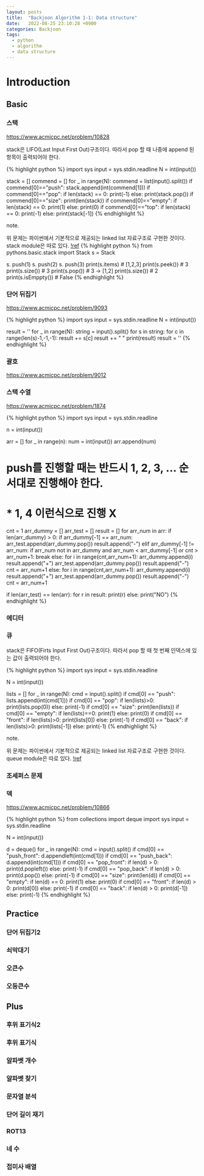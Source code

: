 ```yaml
---
layout: posts
title:  "Backjoon Algorithm 1-1: Data structure"
date:   2022-08-25 23:10:28 +0900
categories: Backjoon
tags:
  - python
  - algorithm
  - data structure
---
```


# Introduction

## Basic
### 스택
https://www.acmicpc.net/problem/10828

stack은 LIFO(Last Input First Out)구조이다.
따라서 pop 할 때 나중에 append 된 항목이 출력되어야 한다. 

{% highlight python %}
import sys
input = sys.stdin.readline
N = int(input())

stack = []
commend = []
for _ in range(N):
    commend = list(input().split())
    if commend[0]=="push":
        stack.append(int(commend[1]))
    if commend[0]=="pop":
        if len(stack) == 0:
            print(-1)
        else:
            print(stack.pop())
    if commend[0]=="size":
        print(len(stack))
    if commend[0]=="empty":
        if len(stack) == 0:
            print(1)
        else:
            print(0)
    if commend[0]=="top":
        if len(stack) == 0:
            print(-1)
        else:
            print(stack[-1])
{% endhighlight %}

note.

위 문제는 파이썬에서 기본적으로 제공되는 linked list 자료구조로 구현한 것이다.
stack module은 따로 있다. [!ref](https://runestone.academy/runestone/books/published/pythonds/BasicDS/ImplementingaStackinPython.html)
{% highlight python %}
from pythons.basic.stack import Stack
s = Stack

s. push(1)
s. push(2)
s. push(3)
print(s.items) # [1,2,3]
print(s.peek()) # 3
print(s.size()) # 3
print(s.pop()) # 3 -> [1,2]
print(s.size()) # 2
print(s.isEmppty()) # False
{% endhighlight %}

### 단어 뒤집기

https://www.acmicpc.net/problem/9093

{% highlight python %}
import sys
input = sys.stdin.readline
N = int(input())

result = ''
for _ in range(N):
  string = input().split()
  for s in string:
    for c in range(len(s)-1,-1,-1):
      result += s[c]
    result += " "
  print(result)
  result = ''
{% endhighlight %}

### 괄호

https://www.acmicpc.net/problem/9012

### 스택 수열

https://www.acmicpc.net/problem/1874

{% highlight python %}
import sys
input = sys.stdin.readline

n = int(input())

arr = []
for _ in range(n):
    num = int(input())
    arr.append(num)

# push를 진행할 때는 반드시 1, 2, 3, ... 순서대로 진행해야 한다.
# * 1, 4 이런식으로 진행 X

cnt = 1
arr_dummy = []
arr_test = []
result = []
for arr_num in arr:
    if len(arr_dummy) > 0:
        if arr_dummy[-1] == arr_num:
            arr_test.append(arr_dummy.pop())
            result.append("-")
        elif arr_dummy[-1] != arr_num:
            if arr_num not in arr_dummy and arr_num < arr_dummy[-1] or cnt > arr_num+1:
                break
            else:
                for i in range(cnt,arr_num+1):
                    arr_dummy.append(i)
                    result.append("+")
                arr_test.append(arr_dummy.pop())
                result.append("-")
                cnt = arr_num+1
    else:
        for i in range(cnt,arr_num+1):
            arr_dummy.append(i)
            result.append("+")
        arr_test.append(arr_dummy.pop())
        result.append("-")
        cnt = arr_num+1

if len(arr_test) == len(arr):
    for r in result:
        print(r)
else:
    print("NO")
{% endhighlight %}

### 에디터

### 큐

stack은 FIFO(Firts Input First Out)구조이다.
따라서 pop 할 때 첫 번째 인덱스에 있는 값이 출력되어야 한다.

{% highlight python %}
import sys
input = sys.stdin.readline

N = int(input())

lists = []
for _ in range(N):
    cmd = input().split()
    if cmd[0] == "push":
        lists.append(int(cmd[1]))
    if cmd[0] == "pop":
        if len(lists)>0:
            print(lists.pop(0))
        else:
            print(-1)
    if cmd[0] == "size":
        print(len(lists))
    if cmd[0] == "empty":
        if len(lists)==0:
            print(1)
        else:
            print(0)
    if cmd[0] == "front":
        if len(lists)>0:
            print(lists[0])
        else:
            print(-1)
    if cmd[0] == "back":
        if len(lists)>0:
            print(lists[-1])
        else:
            print(-1)
{% endhighlight %}

note.

위 문제는 파이썬에서 기본적으로 제공되는 linked list 자료구조로 구현한 것이다.
queue module은 따로 있다. [!ref](https://docs.python.org/ko/3.7/library/queue.html)

### 조세퍼스 문제

### 덱

https://www.acmicpc.net/problem/10866

{% highlight python %}
from collections import deque
import sys
input = sys.stdin.readline

N = int(input())

d = deque()
for _ in range(N):
    cmd = input().split()
    if cmd[0] == "push_front":
        d.appendleft(int(cmd[1]))
    if cmd[0] == "push_back":
        d.append(int(cmd[1]))
    if cmd[0] == "pop_front":
        if len(d) > 0:
            print(d.popleft())
        else:
            print(-1)
    if cmd[0] == "pop_back":
        if len(d) > 0:
            print(d.pop())
        else:
            print(-1)
    if cmd[0] == "size":
        print(len(d))
    if cmd[0] == "empty":
        if len(d) == 0:
            print(1)
        else:
            print(0)
    if cmd[0] == "front":
        if len(d) > 0:
            print(d[0])
        else:
            print(-1)
    if cmd[0] == "back":
        if len(d) > 0:
            print(d[-1])
        else:
            print(-1)
{% endhighlight %}

## Practice

### 단어 뒤집기2

### 쇠막대기

### 오큰수

### 오등큰수

## Plus

### 후위 표기식2

### 후위 표기식

### 알파벳 개수

### 알파벳 찾기

### 문자열 분석

### 단어 길이 재기

### ROT13

### 네 수

### 접미사 배열